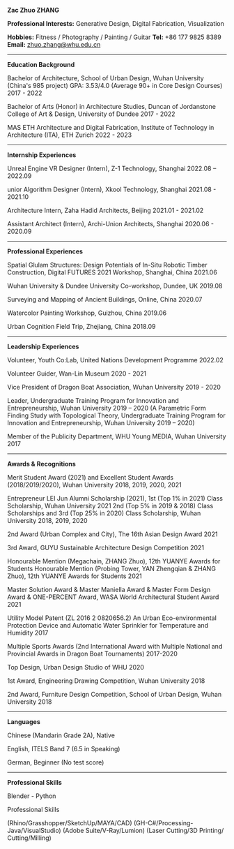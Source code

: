 **Zac Zhuo ZHANG**

**Professional Interests:** Generative Design, Digital Fabrication, Visualization


**Hobbies:** Fitness / Photography / Painting / Guitar
**Tel:** +86 177 9825 8389
**Email:** zhuo.zhang@whu.edu.cn

---

**Education Background**

Bachelor of Architecture, School of Urban Design, Wuhan University (China's 985 project)
GPA: 3.53/4.0 (Average 90+ in Core Design Courses)
2017 - 2022


Bachelor of Arts (Honor) in Architecture Studies, Duncan of Jordanstone College of Art & Design, University of Dundee
2017 - 2022 


MAS ETH Architecture and Digital Fabrication, Institute of Technology in Architecture (ITA),
ETH Zurich
2022 - 2023

---

**Internship Experiences**


Unreal Engine VR Designer (Intern), Z-1 Technology, Shanghai
2022.08 – 2022.09


unior Algorithm Designer (Intern), Xkool Technology, Shanghai
2021.08 - 2021.10


Architecture Intern, Zaha Hadid Architects, Beijing
2021.01 - 2021.02


Assistant Architect (Intern), Archi-Union Architects, Shanghai
2020.06 - 2020.09

---

**Professional Experiences**


Spatial Glulam Structures: Design Potentials of In-Situ Robotic Timber Construction, Digital FUTURES 2021 Workshop, Shanghai, China
2021.06


Wuhan University & Dundee University Co-workshop, Dundee, UK
2019.08


Surveying and Mapping of Ancient Buildings, Online, China
2020.07


Watercolor Painting Workshop, Guizhou, China
2019.06


Urban Cognition Field Trip, Zhejiang, China
2018.09

---

**Leadership Experiences**

Volunteer, Youth Co:Lab, United Nations Development Programme
2022.02


Volunteer Guider, Wan-Lin Museum
2020 - 2021


Vice President of Dragon Boat Association, Wuhan University
2019 - 2020
 

Leader, Undergraduate Training Program for Innovation and Entrepreneurship, Wuhan University
2019 – 2020
(A Parametric Form Finding Study with Topological Theory, Undergraduate Training Program for Innovation and Entrepreneurship, Wuhan University 2019 – 2020)


Member of the Publicity Department, WHU Young MEDIA, Wuhan University
2017

----

**Awards & Recognitions**

Merit Student Award (2021) and Excellent Student Awards (2018/2019/2020), Wuhan University
2018, 2019, 2020, 2021


Entrepreneur LEI Jun Alumni Scholarship (2021), 1st (Top 1% in 2021) Class Scholarship, Wuhan University
2021
2nd (Top 5% in 2019 & 2018) Class Scholarships and 3rd (Top 25% in 2020) Class Scholarship, Wuhan University
2018, 2019, 2020


2nd Award (Urban Complex and City), The 16th Asian Design Award
2021


3rd Award, GUYU Sustainable Architecture Design Competition
2021


Honourable Mention (Megachain, ZHANG Zhuo), 12th YUANYE Awards for Students
Honourable Mention (Probing Tower, YAN Zhengqian & ZHANG Zhuo), 12th YUANYE Awards for Students
2021


Master Solution Award & Master Maniella Award & Master Form Design Award & ONE-PERCENT Award, WASA World Architectural Student Award
2021


Utility Model Patent (ZL 2016 2 0820656.2)
An Urban Eco-environmental Protection Device and Automatic Water Sprinkler for Temperature and Humidity
2017


Multiple Sports Awards (2nd International Award with Multiple National and Provincial Awards in Dragon Boat Tournaments)
2017-2020


Top Design, Urban Design Studio of WHU
2020


1st Award, Engineering Drawing Competition, Wuhan University
2018


2nd Award, Furniture Design Competition, School of Urban Design, Wuhan University
2018

---

**Languages**


Chinese (Mandarin Grade 2A), Native


English, ITELS Band 7 (6.5 in Speaking)

German, Beginner (No test score)

---

**Professional Skills**

Blender - Python

Professional Skills


(Rhino/Grasshopper/SketchUp/MAYA/CAD)
(GH-C#/Processing-Java/VisualStudio)
(Adobe Suite/V-Ray/Lumion)
(Laser Cutting/3D Printing/ Cutting/Milling)



